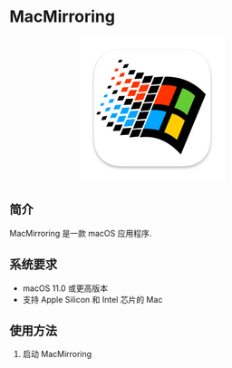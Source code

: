 # MacMirroring

<p align="center">
  <img src="MacMirroring/AppIcon.xcassets/AppIcon.appiconset/icon_512x512@2x.png" width="256" />
</p>

## 简介

MacMirroring 是一款 macOS 应用程序.


## 系统要求

- macOS 11.0 或更高版本
- 支持 Apple Silicon 和 Intel 芯片的 Mac


## 使用方法

1. 启动 MacMirroring
